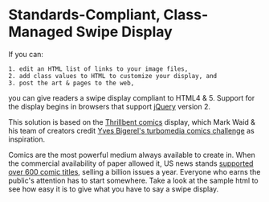 # Standards-Compliant, Class-Managed Swipe Display

If you can:

	1. edit an HTML list of links to your image files,
	2. add class values to HTML to customize your display, and
	3. post the art & pages to the web,

you can give readers a swipe display compliant to HTML4 &amp; 5. Support for the display begins in browsers that support [jQuery](http://code.jquery.com/jquery/) version 2.

This solution is based on the [Thrillbent comics](http://thrillbent.com) display, which Mark Waid &amp; his team of creators credit [Yves Bigerel's turbomedia comics challenge](http://www.deviantart.com/balak01/art/about-DIGITAL-COMICS-111966969) as inspiration.

Comics are the most powerful medium always available to create in. When the commercial availability of paper allowed it, US news stands [supported over 600 comic titles](http://boingboing.net/2013/03/04/comic-books-real-life-superv.html), selling a billion issues a year. Everyone who earns the public's attention has to start somewhere. Take a look at the sample html to see how easy it is to give what you have to say a swipe display.
